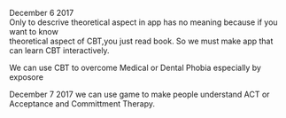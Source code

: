 December 6 2017  
Only to descrive theoretical aspect in app has no meaning because if you want to know  
theoretical aspect of CBT,you just read book.
So we must make app that can learn CBT interactively.  

We can use CBT to overcome Medical or Dental Phobia especially by exposore  

December 7 2017
we can use game to make people understand ACT or Acceptance and Committment Therapy.  
